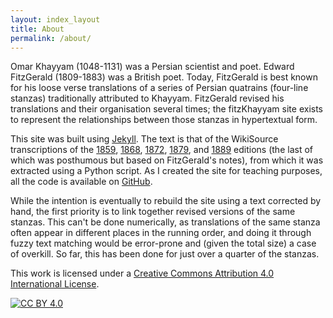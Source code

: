 ```yaml
---
layout: index_layout
title: About
permalink: /about/
---
```


Omar Khayyam (1048-1131) was a Persian scientist and poet. Edward FitzGerald (1809-1883) was a British poet. Today, FitzGerald is best known for his loose verse translations of a series of Persian quatrains (four-line stanzas) traditionally attributed to Khayyam. FitzGerald revised his translations and their organisation several times; the fitzKhayyam site exists to represent the relationships between those stanzas in hypertextual form.

This site was built using [Jekyll](https://github.com/jekyll). The text is that of the WikiSource transcriptions of the [1859](https://en.wikisource.org/wiki/The_Rubaiyat_of_Omar_Khayyam_(tr._Fitzgerald,_1st_edition)/The_Rubaiyat_of_Omar_Khayyam), [1868](https://en.wikisource.org/wiki/The_Rubaiyat_of_Omar_Khayyam_(tr._Fitzgerald,_2nd_edition)), [1872](https://en.wikisource.org/wiki/The_Rubaiyat_of_Omar_Khayyam_(tr._Fitzgerald,_3rd_edition)), [1879](https://en.wikisource.org/wiki/The_Rubaiyat_of_Omar_Khayyam_(tr._Fitzgerald,_4th_edition)), and  [1889](https://en.wikisource.org/wiki/The_Rubaiyat_of_Omar_Khayyam_(tr._Fitzgerald,_5th_edition)) editions (the last of which was posthumous but based on FitzGerald's notes), from which it was extracted using a Python script. As I created the site for teaching purposes, all the code is available on [GitHub](https://github.com/daniel-allington/fitzKhayyam). 

While the intention is eventually to rebuild the site using a text corrected by hand, the first priority is to link together revised versions of the same stanzas. This can't be done numerically, as translations of the same stanza often appear in different places in the running order, and doing it through fuzzy text matching would be error-prone and (given the total size) a case of overkill. So far, this has been done for just over a quarter of the stanzas.

This work is licensed under a
[Creative Commons Attribution 4.0 International License][cc-by].

[![CC BY 4.0][cc-by-image]][cc-by]

[cc-by]: http://creativecommons.org/licenses/by/4.0/
[cc-by-image]: https://i.creativecommons.org/l/by/4.0/88x31.png
[cc-by-shield]: https://img.shields.io/badge/License-CC%20BY%204.0-lightgrey.svg
